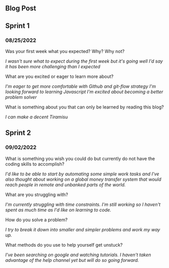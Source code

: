 ## Blog Post
## Sprint 1
### 08/25/2022


Was your first week what you expected? Why? Why not?

_I wasn't sure what to expect during the first week but it's going well
I'd say it has been more challenging than I expected_

What are you excited or eager to learn more about?

_I'm eager to get more comfortable with Github and git-flow strategy
I'm looking forward to learning Javascript
I'm excited about becoming a better problem solver_

What is something about you that can only be learned by reading this blog?

_I can make a decent Tiramisu_

## Sprint 2
### 09/02/2022

What is something you wish you could do but currently do not have the coding skills to accomplish?

_I'd like to be able to start by automating some simple work tasks and I've also thought about working on a global money transfer system that would reach 
 people in remote and unbanked parts of the world._
 
 What are you struggling with?

_I'm currently struggling with time constraints. I'm still working so I haven't spent as much time as I'd like on learning to code._

How do you solve a problem? 

_I try to break it down into smaller and simpler problems and work my way up._

What methods do you use to help yourself get unstuck?

_I've been searching on google and watching tutorials. I haven't taken advantage of the help channel yet but will do so going forward._
 
 


